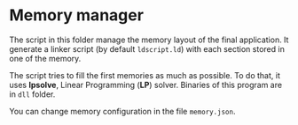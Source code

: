 # Memory manager

The script in this folder manage the memory layout of the final application.
It generate a linker script (by default `ldscript.ld`) with each section
stored in one of the memory.

The script tries to fill the first memories as much as possible. To do that, it
uses **lpsolve**, Linear Programming (**LP**) solver. Binaries of this program
are in `dll` folder.

You can change memory configuration in the file `memory.json`.
